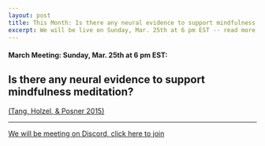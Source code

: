 ```yaml
---
layout: post
title: This Month: Is there any neural evidence to support mindfulness meditation?
excerpt: We will be live on Sunday, Mar. 25th at 6 pm EST -- read more for link to join
---
```


#### March Meeting: Sunday, Mar. 25th at 6 pm EST:

## Is there any neural evidence to support mindfulness meditation?

[(Tang, Holzel, & Posner 2015)](https://gallery.mailchimp.com/360045125d070e047e2db7f91/files/3931c88a-a543-45fe-8ed9-03ca996079c0/Tang_Holzel_Posner_2015.pdf)

---

[We will be meeting on Discord, click here to join](https://discord.gg/zmAAx2W)
